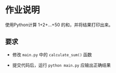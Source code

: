 # 作业说明

使用Python计算 1+2+...+50 的和，并将结果打印出来。

## 要求

- 修改 `main.py` 中的 `calculate_sum()` 函数

- 提交代码后，运行 `python main.py` 应输出正确结果
